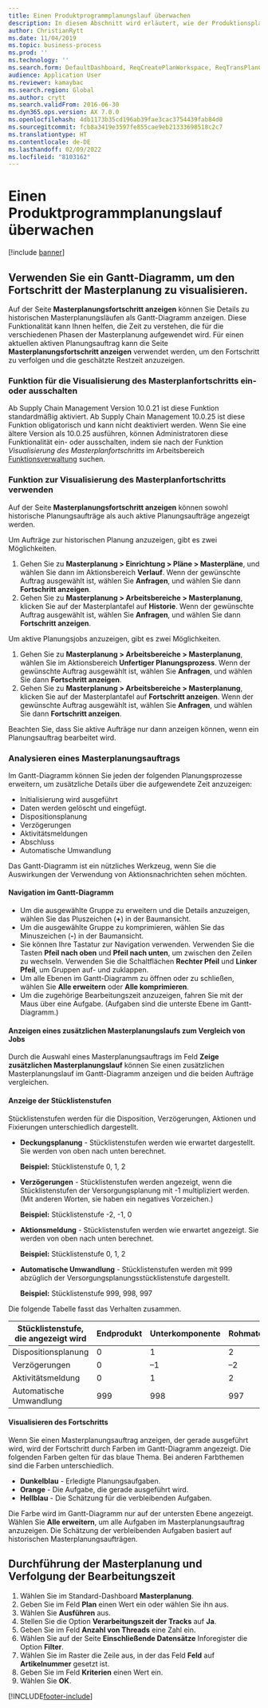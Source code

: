 ```yaml
---
title: Einen Produktprogrammplanungslauf überwachen
description: In diesem Abschnitt wird erläutert, wie der Produktionsplaner sehen kann, ob ein Masterplanungslauf läuft.
author: ChristianRytt
ms.date: 11/04/2019
ms.topic: business-process
ms.prod: ''
ms.technology: ''
ms.search.form: DefaultDashboard, ReqCreatePlanWorkspace, ReqTransPlanCard, SysQueryForm, InventItemIdLookupSimple, ReqLog, ReqProcessTaskTrace
audience: Application User
ms.reviewer: kamaybac
ms.search.region: Global
ms.author: crytt
ms.search.validFrom: 2016-06-30
ms.dyn365.ops.version: AX 7.0.0
ms.openlocfilehash: 4db1173b35cd196ab39fae3cac3754439fab84d0
ms.sourcegitcommit: fcb8a3419e3597fe855cae9eb21333698518c2c7
ms.translationtype: HT
ms.contentlocale: de-DE
ms.lasthandoff: 02/09/2022
ms.locfileid: "8103162"
---
```

# <a name="monitor-a-master-planning-run"></a>Einen Produktprogrammplanungslauf überwachen

[!include [banner](../../includes/banner.md)]

## <a name="use-a-gantt-chart-to-visualize-master-planning-progress"></a>Verwenden Sie ein Gantt-Diagramm, um den Fortschritt der Masterplanung zu visualisieren.

Auf der Seite **Masterplanungsfortschritt anzeigen** können Sie Details zu historischen Masterplanungsläufen als Gantt-Diagramm anzeigen. Diese Funktionalität kann Ihnen helfen, die Zeit zu verstehen, die für die verschiedenen Phasen der Masterplanung aufgewendet wird. Für einen aktuellen aktiven Planungsauftrag kann die Seite **Masterplanungsfortschritt anzeigen** verwendet werden, um den Fortschritt zu verfolgen und die geschätzte Restzeit anzuzeigen.

### <a name="turn-the-master-plan-progress-visualization-feature-on-or-off"></a>Funktion für die Visualisierung des Masterplanfortschritts ein- oder ausschalten

Ab Supply Chain Management Version 10.0.21 ist diese Funktion standardmäßig aktiviert. Ab Supply Chain Management 10.0.25 ist diese Funktion obligatorisch und kann nicht deaktiviert werden. Wenn Sie eine ältere Version als 10.0.25 ausführen, können Administratoren diese Funktionalität ein- oder ausschalten, indem sie nach der Funktion *Visualisierung des Masterplanfortschritts* im Arbeitsbereich [Funktionsverwaltung](../../../fin-ops-core/fin-ops/get-started/feature-management/feature-management-overview.md) suchen.

### <a name="use-the-master-plan-progress-visualization-feature"></a>Funktion zur Visualisierung des Masterplanfortschritts verwenden

Auf der Seite **Masterplanungsfortschritt anzeigen** können sowohl historische Planungsaufträge als auch aktive Planungsaufträge angezeigt werden. 

Um Aufträge zur historischen Planung anzuzeigen, gibt es zwei Möglichkeiten. 

1. Gehen Sie zu **Masterplanung \> Einrichtung \> Pläne \> Masterpläne**, und wählen Sie dann im Aktionsbereich **Verlauf**. Wenn der gewünschte Auftrag ausgewählt ist, wählen Sie **Anfragen**, und wählen Sie dann **Fortschritt anzeigen**.
1. Gehen Sie zu **Masterplanung \> Arbeitsbereiche \> Masterplanung**, klicken Sie auf der Masterplantafel auf **Historie**. Wenn der gewünschte Auftrag ausgewählt ist, wählen Sie **Anfragen**, und wählen Sie dann **Fortschritt anzeigen**.

Um aktive Planungsjobs anzuzeigen, gibt es zwei Möglichkeiten. 
1. Gehen Sie zu **Masterplanung \> Arbeitsbereiche \> Masterplanung**, wählen Sie im Aktionsbereich **Unfertiger Planungsprozess**. Wenn der gewünschte Auftrag ausgewählt ist, wählen Sie **Anfragen**, und wählen Sie dann **Fortschritt anzeigen**.
1. Gehen Sie zu **Masterplanung \> Arbeitsbereiche \> Masterplanung**, klicken Sie auf der Masterplantafel auf **Fortschritt anzeigen**. Wenn der gewünschte Auftrag ausgewählt ist, wählen Sie **Anfragen**, und wählen Sie dann **Fortschritt anzeigen**.

Beachten Sie, dass Sie aktive Aufträge nur dann anzeigen können, wenn ein Planungsauftrag bearbeitet wird.

### <a name="analyze-a-master-planning-job"></a>Analysieren eines Masterplanungsauftrags

Im Gantt-Diagramm können Sie jeden der folgenden Planungsprozesse erweitern, um zusätzliche Details über die aufgewendete Zeit anzuzeigen:

- Initialisierung wird ausgeführt
- Daten werden gelöscht und eingefügt.
- Dispositionsplanung
- Verzögerungen
- Aktivitätsmeldungen
- Abschluss
- Automatische Umwandlung

Das Gantt-Diagramm ist ein nützliches Werkzeug, wenn Sie die Auswirkungen der Verwendung von Aktionsnachrichten sehen möchten.

#### <a name="navigation-in-the-gantt-chart"></a>Navigation im Gantt-Diagramm

- Um die ausgewählte Gruppe zu erweitern und die Details anzuzeigen, wählen Sie das Pluszeichen (**+**) in der Baumansicht.
- Um die ausgewählte Gruppe zu komprimieren, wählen Sie das Minuszeichen (**-**) in der Baumansicht.
- Sie können Ihre Tastatur zur Navigation verwenden. Verwenden Sie die Tasten **Pfeil nach oben** und **Pfeil nach unten**, um zwischen den Zeilen zu wechseln. Verwenden Sie die Schaltflächen **Rechter Pfeil** und **Linker Pfeil**, um Gruppen auf- und zuklappen.
- Um alle Ebenen im Gantt-Diagramm zu öffnen oder zu schließen, wählen Sie **Alle erweitern** oder **Alle komprimieren**.
- Um die zugehörige Bearbeitungszeit anzuzeigen, fahren Sie mit der Maus über eine Aufgabe. (Aufgaben sind die unterste Ebene im Gantt-Diagramm.)

#### <a name="view-an-additional-master-planning-run-to-compare-jobs"></a>Anzeigen eines zusätzlichen Masterplanungslaufs zum Vergleich von Jobs

Durch die Auswahl eines Masterplanungsauftrags im Feld **Zeige zusätzlichen Masterplanungslauf** können Sie einen zusätzlichen Masterplanungslauf im Gantt-Diagramm anzeigen und die beiden Aufträge vergleichen.

#### <a name="bom-level-display"></a>Anzeige der Stücklistenstufen

Stücklistenstufen werden für die Disposition, Verzögerungen, Aktionen und Fixierungen unterschiedlich dargestellt.

- **Deckungsplanung** - Stücklistenstufen werden wie erwartet dargestellt. Sie werden von oben nach unten berechnet.

    **Beispiel:** Stücklistenstufe 0, 1, 2

- **Verzögerungen** - Stücklistenstufen werden angezeigt, wenn die Stücklistenstufen der Versorgungsplanung mit -1 multipliziert werden. (Mit anderen Worten, sie haben ein negatives Vorzeichen.)

    **Beispiel:** Stücklistenstufe -2, -1, 0

- **Aktionsmeldung** - Stücklistenstufen werden wie erwartet angezeigt. Sie werden von oben nach unten berechnet.

    **Beispiel:** Stücklistenstufe 0, 1, 2

- **Automatische Umwandlung** - Stücklistenstufen werden mit 999 abzüglich der Versorgungsplanungsstücklistenstufe dargestellt.

    **Beispiel:** Stücklistenstufe 999, 998, 997

Die folgende Tabelle fasst das Verhalten zusammen.

| Stücklistenstufe, die angezeigt wird | Endprodukt | Unterkomponente | Rohmaterial |
|---|---|---|---|
| Dispositionsplanung | 0 | 1 | 2 |
| Verzögerungen | 0 | –1 | –2 |
| Aktivitätsmeldung | 0 | 1 | 2 |
| Automatische Umwandlung | 999 | 998 | 997 |

#### <a name="visualize-progress"></a>Visualisieren des Fortschritts

Wenn Sie einen Masterplanungsauftrag anzeigen, der gerade ausgeführt wird, wird der Fortschritt durch Farben im Gantt-Diagramm angezeigt. Die folgenden Farben gelten für das blaue Thema. Bei anderen Farbthemen sind die Farben unterschiedlich.

- **Dunkelblau** - Erledigte Planungsaufgaben.
- **Orange** - Die Aufgabe, die gerade ausgeführt wird.
- **Hellblau** - Die Schätzung für die verbleibenden Aufgaben.

Die Farbe wird im Gantt-Diagramm nur auf der untersten Ebene angezeigt. Wählen Sie **Alle erweitern**, um alle Aufgaben im Masterplanungsauftrag anzuzeigen. Die Schätzung der verbleibenden Aufgaben basiert auf historischen Masterplanungsaufträgen.

## <a name="run-master-planning-and-track-processing-time"></a>Durchführung der Masterplanung und Verfolgung der Bearbeitungszeit

1. Wählen Sie im Standard-Dashboard **Masterplanung**.
1. Geben Sie im Feld **Plan** einen Wert ein oder wählen Sie ihn aus.
1. Wählen Sie **Ausführen** aus.
1. Stellen Sie die Option **Verarbeitungszeit der Tracks** auf **Ja**.
1. Geben Sie im Feld **Anzahl von Threads** eine Zahl ein.
1. Wählen Sie auf der Seite **Einschließende Datensätze** Inforegister die Option **Filter**.
1. Wählen Sie im Raster die Zeile aus, in der das Feld **Feld** auf **Artikelnummer** gesetzt ist.
1. Geben Sie im Feld **Kriterien** einen Wert ein.
1. Wählen Sie **OK**.


[!INCLUDE[footer-include](../../../includes/footer-banner.md)]